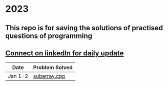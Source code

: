 # 2023
## This repo is for saving the solutions of practised questions of programming

## [Connect on linkedIn for daily update](www.linkedin.com/in/gurdev-singh-49031b201)

| Date     | Problem Solved |
|----------|----------|
| Jan 1-2    | [subarray.cpp](https://github.com/gurdevil/2023/blob/main/geeksforgeeeks/subarray.cpp)  | 

